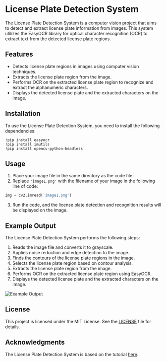 
# License Plate Detection System

The License Plate Detection System is a computer vision project that aims to detect and extract license plate information from images. This system utilizes the EasyOCR library for optical character recognition (OCR) to extract text from the detected license plate regions.

## Features

- Detects license plate regions in images using computer vision techniques.
- Extracts the license plate region from the image.
- Performs OCR on the extracted license plate region to recognize and extract the alphanumeric characters.
- Displays the detected license plate and the extracted characters on the image.

## Installation

To use the License Plate Detection System, you need to install the following dependencies:

```
!pip install easyocr
!pip install imutils
!pip install opencv-python-headless
```

## Usage

1. Place your image file in the same directory as the code file.
2. Replace `'image1.png'` with the filename of your image in the following line of code:

```python
img = cv2.imread('image1.png')
```

3. Run the code, and the license plate detection and recognition results will be displayed on the image.

## Example Output

The License Plate Detection System performs the following steps:

1. Reads the image file and converts it to grayscale.
2. Applies noise reduction and edge detection to the image.
3. Finds the contours of the license plate regions in the image.
4. Selects the license plate region based on contour analysis.
5. Extracts the license plate region from the image.
6. Performs OCR on the extracted license plate region using EasyOCR.
7. Displays the detected license plate and the extracted characters on the image.

![Example Output](output.png)

## License

This project is licensed under the MIT License. See the [LICENSE](LICENSE) file for details.

## Acknowledgments

The License Plate Detection System is based on the tutorial [here](https://www.pyimagesearch.com/2020/09/14/getting-started-with-easyocr-for-optical-character-recognition/).
